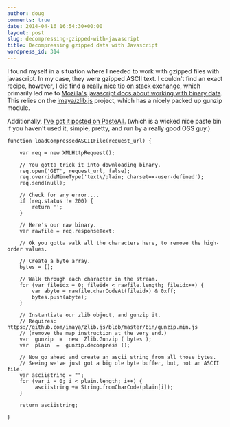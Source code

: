 ```yaml
---
author: doug
comments: true
date: 2014-04-16 16:54:30+00:00
layout: post
slug: decompressing-gzipped-with-javascript
title: Decompressing gzipped data with Javascript
wordpress_id: 314
---
```


I found myself in a situation where I needed to work with gzipped files with javascript. In my case, they were gzipped ASCII text. I couldn't find an exact recipe, however, I did find a [really nice tip on stack exchange](http://stackoverflow.com/questions/14727856/fetching-zipped-text-file-and-unzipping-in-client-browers-feasible-in-javascrip), which primarily led me to [Mozilla's javascript docs about working with binary data](https://developer.mozilla.org/en-US/docs/Web/API/XMLHttpRequest/Sending_and_Receiving_Binary_Data). This relies on the [imaya/zlib.js](https://github.com/imaya/zlib.js) project, which has a nicely packed up gunzip module.

Additionally, [I've got it posted on PasteAll.](http://www.pasteall.org/50883/javascript) (which is a wicked nice paste bin if you haven't used it, simple, pretty, and run by a really good OSS guy.)

    
    function loadCompressedASCIIFile(request_url) {
    
        var req = new XMLHttpRequest();
    
        // You gotta trick it into downloading binary.
        req.open('GET', request_url, false);
        req.overrideMimeType('text\/plain; charset=x-user-defined');    
        req.send(null);
    
        // Check for any error....
        if (req.status != 200) {
            return '';
        }
    
        // Here's our raw binary.
        var rawfile = req.responseText;
    
        // Ok you gotta walk all the characters here, to remove the high-order values.
    
        // Create a byte array.
        bytes = [];
    
        // Walk through each character in the stream.
        for (var fileidx = 0; fileidx < rawfile.length; fileidx++) {
            var abyte = rawfile.charCodeAt(fileidx) & 0xff;
            bytes.push(abyte);
        }
    
        // Instantiate our zlib object, and gunzip it.    
        // Requires: https://github.com/imaya/zlib.js/blob/master/bin/gunzip.min.js
        // (remove the map instruction at the very end.)
        var  gunzip  =  new  Zlib.Gunzip ( bytes ); 
        var  plain  =  gunzip.decompress ();
    
        // Now go ahead and create an ascii string from all those bytes.
        // Seeing we've just got a big ole byte buffer, but, not an ASCII file.
        var asciistring = "";
        for (var i = 0; i < plain.length; i++) {         
             asciistring += String.fromCharCode(plain[i]);
        }
    
        return asciistring;
    
    }





